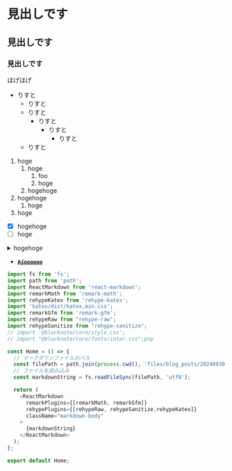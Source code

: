 
# 見出しです


## 見出しです


### 見出しです


ほげほげ

- りすと
	- りすと
	- りすと
		- りすと
			- りすと
				- りすと
	- りすと
1. hoge
	1. hoge
		1. foo
		2. hoge
	2. hogehoge
2. hogehoge
	1. hoge
3. hoge
- [x] hogehoge
- [ ] hoge
<details>
<summary>hogehoge</summary>
- hogehgoe
- hogeho

</details>

- <u>~~_**`hjoooooo`**_~~</u>

```javascript
import fs from 'fs';
import path from 'path';
import ReactMarkdown from 'react-markdown';
import remarkMath from 'remark-math';
import rehypeKatex from 'rehype-katex';
import 'katex/dist/katex.min.css';
import remarkGfm from 'remark-gfm';
import rehypeRaw from "rehype-raw";
import rehypeSanitize from "rehype-sanitize";
// import '@blocknote/core/style.css';
// import "@blocknote/core/fonts/inter.css";pnp

const Home = () => {
  // マークダウンファイルのパス
  const filePath = path.join(process.cwd(), 'files/blog_posts/20240930', '70944115-c006-4432-ab91-81b4a5a04f5f.md');
  // ファイルを読み込み
  const markdownString = fs.readFileSync(filePath, 'utf8');

  return (
    <ReactMarkdown
      remarkPlugins={[remarkMath, remarkGfm]}
      rehypePlugins={[rehypeRaw, rehypeSanitize,rehypeKatex]}
      className="markdown-body"
    >
      {markdownString}
    </ReactMarkdown>
  );
};

export default Home;
```

